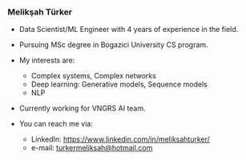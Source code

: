 ### Melikşah Türker
- Data Scientist/ML Engineer with 4 years of experience in the field.
- Pursuing MSc degree in Bogazici University CS program.
- My interests are:
  - Complex systems, Complex networks
  - Deep learning: Generative models, Sequence models
  - NLP
- Currently working for VNGRS AI team.

- You can reach me via:
  - LinkedIn: https://www.linkedin.com/in/meliksahturker/
  - e-mail: turkermeliksah@hotmail.com

<!--
**meliksahturker/meliksahturker** is a ✨ _special_ ✨ repository because its `README.md` (this file) appears on your GitHub profile.

Here are some ideas to get you started:

- 🔭 I’m currently working on ...
- 🌱 I’m currently learning ...
- 👯 I’m looking to collaborate on ...
- 🤔 I’m looking for help with ...
- 💬 Ask me about ...
- 📫 How to reach me: ...
- 😄 Pronouns: ...
- ⚡ Fun fact: ...
-->
